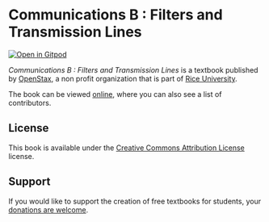 # Communications B : Filters and Transmission Lines

[![Open in Gitpod](https://gitpod.io/button/open-in-gitpod.svg)](https://gitpod.io/from-referrer/)

_Communications B : Filters and Transmission Lines_ is a textbook published by [OpenStax](https://openstax.org/), a non profit organization that is part of [Rice University](https://www.rice.edu/).

The book can be viewed [online](https://github.com/cnx-user-books/cnxbook-communications-b-filters-and-transmission-lines/releases/latest), where you can also see a list of contributors.

## License
This book is available under the [Creative Commons Attribution License](./LICENSE) license.

## Support
If you would like to support the creation of free textbooks for students, your [donations are welcome](https://riceconnect.rice.edu/donation/support-openstax-banner).
